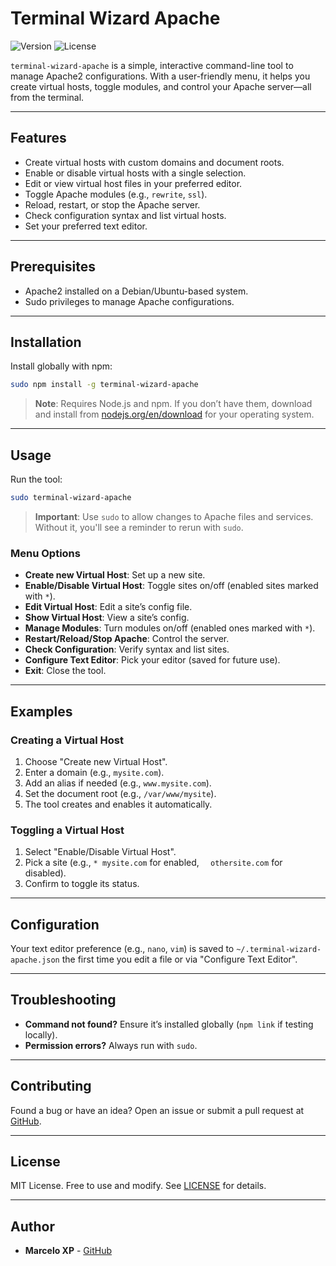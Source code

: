 # Terminal Wizard Apache

![Version](https://img.shields.io/badge/version-1.0.0-blue.svg)
![License](https://img.shields.io/badge/license-MIT-green.svg)

`terminal-wizard-apache` is a simple, interactive command-line tool to manage Apache2 configurations. With a user-friendly menu, it helps you create virtual hosts, toggle modules, and control your Apache server—all from the terminal.

---

## Features

- Create virtual hosts with custom domains and document roots.
- Enable or disable virtual hosts with a single selection.
- Edit or view virtual host files in your preferred editor.
- Toggle Apache modules (e.g., `rewrite`, `ssl`).
- Reload, restart, or stop the Apache server.
- Check configuration syntax and list virtual hosts.
- Set your preferred text editor.

---

## Prerequisites

- Apache2 installed on a Debian/Ubuntu-based system.
- Sudo privileges to manage Apache configurations.

---

## Installation

Install globally with npm:
```bash
sudo npm install -g terminal-wizard-apache
```

> **Note**: Requires Node.js and npm. If you don’t have them, download and install from [nodejs.org/en/download](https://nodejs.org/en/download) for your operating system.

---

## Usage

Run the tool:
```bash
sudo terminal-wizard-apache
```

> **Important**: Use `sudo` to allow changes to Apache files and services. Without it, you'll see a reminder to rerun with `sudo`.

### Menu Options
- **Create new Virtual Host**: Set up a new site.
- **Enable/Disable Virtual Host**: Toggle sites on/off (enabled sites marked with `*`).
- **Edit Virtual Host**: Edit a site’s config file.
- **Show Virtual Host**: View a site’s config.
- **Manage Modules**: Turn modules on/off (enabled ones marked with `*`).
- **Restart/Reload/Stop Apache**: Control the server.
- **Check Configuration**: Verify syntax and list sites.
- **Configure Text Editor**: Pick your editor (saved for future use).
- **Exit**: Close the tool.

---

## Examples

### Creating a Virtual Host
1. Choose "Create new Virtual Host".
2. Enter a domain (e.g., `mysite.com`).
3. Add an alias if needed (e.g., `www.mysite.com`).
4. Set the document root (e.g., `/var/www/mysite`).
5. The tool creates and enables it automatically.

### Toggling a Virtual Host
1. Select "Enable/Disable Virtual Host".
2. Pick a site (e.g., `* mysite.com` for enabled, `  othersite.com` for disabled).
3. Confirm to toggle its status.

---

## Configuration

Your text editor preference (e.g., `nano`, `vim`) is saved to `~/.terminal-wizard-apache.json` the first time you edit a file or via "Configure Text Editor".

---

## Troubleshooting

- **Command not found?** Ensure it’s installed globally (`npm link` if testing locally).
- **Permission errors?** Always run with `sudo`.

---

## Contributing

Found a bug or have an idea? Open an issue or submit a pull request at [GitHub](https://github.com/marceloxp/terminal-wizard-apache).

---

## License

MIT License. Free to use and modify. See [LICENSE](LICENSE) for details.

---

## Author

- **Marcelo XP** - [GitHub](https://github.com/marceloxp)
